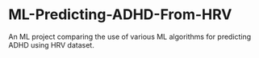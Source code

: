 # ML-Predicting-ADHD-From-HRV
An ML project comparing the use of various ML algorithms for predicting ADHD using HRV dataset.
